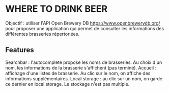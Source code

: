# WHERE TO DRINK BEER

Objectif :
utiliser l'API Open Brewery DB https://www.openbrewerydb.org/ pour proposer une application qui permet de consulter les informations des différentes brasseries répertoriées.

## Features

Searchbar : l'autocomplete propose les noms de brasseries. Au choix d'un nom, les informations de la brasserie s'affichent (pas terminé).
Accueil : affichage d'une listes de brasserie. Au clic sur le nom, on affiche des informations supplémentaires.
Local storage : au clic sur un nom, on garde ce dernier en local storage. Le stockage n'est pas multiple.
